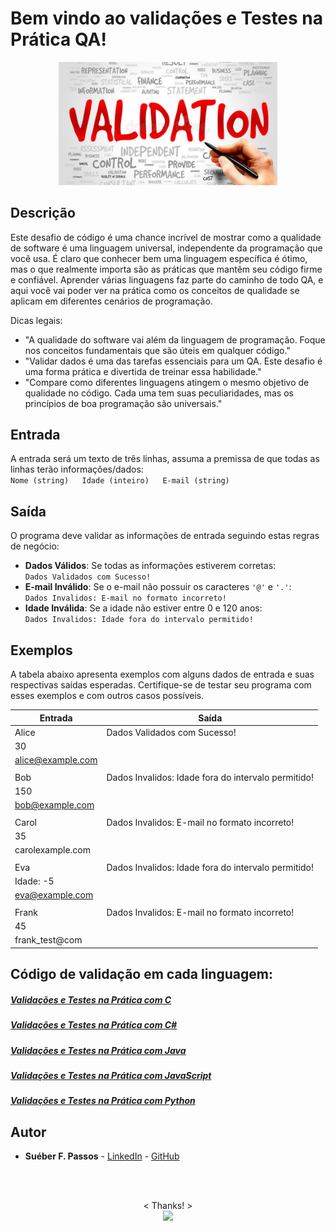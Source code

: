 # Bem vindo ao validações e Testes na Prática QA!

<p align="center">
  <img src='https://github.com/SueberDEV/DESAFIOS_DIO/blob/main/IMG/1581595049242.jpeg' width='350'>
  </p>


## Descrição

Este desafio de código é uma chance incrível de mostrar como a qualidade de software é uma linguagem universal, independente da programação que você usa. É claro que conhecer bem uma linguagem específica é ótimo, mas o que realmente importa são as práticas que mantêm seu código firme e confiável. Aprender várias linguagens faz parte do caminho de todo QA, e aqui você vai poder ver na prática como os conceitos de qualidade se aplicam em diferentes cenários de programação.

Dicas legais:

-   "A qualidade do software vai além da linguagem de programação. Foque nos conceitos fundamentais que são úteis em qualquer código."
-   "Validar dados é uma das tarefas essenciais para um QA. Este desafio é uma forma prática e divertida de treinar essa habilidade."
-   "Compare como diferentes linguagens atingem o mesmo objetivo de qualidade no código. Cada uma tem suas peculiaridades, mas os princípios de boa programação são universais."


## Entrada

A entrada será um texto de três linhas, assuma a premissa de que todas as linhas terão informações/dados:  
`Nome (string)  
Idade (inteiro)  
E-mail (string)`

## Saída

O programa deve validar as informações de entrada seguindo estas regras de negócio:

-   **Dados Válidos**: Se todas as informações estiverem corretas:  
    `Dados Validados com Sucesso!`
-   **E-mail Inválido**: Se o e-mail não possuir os caracteres `'@'`  e  `'.'`:  
    `Dados Invalidos: E-mail no formato incorreto!`
-   **Idade Inválida**: Se a idade não estiver entre 0 e 120 anos:  
    `Dados Invalidos: Idade fora do intervalo permitido!`

## Exemplos

A tabela abaixo apresenta exemplos com alguns dados de entrada e suas respectivas saídas esperadas. Certifique-se de testar seu programa com esses exemplos e com outros casos possíveis.





| Entrada             | Saída                                                |
|---------------------|------------------------------------------------------|
| Alice               | Dados Validados com Sucesso!                         |
| 30                  |                                                      |
| alice@example.com   |                                                      |
|                     |                                                      |
| Bob                 | Dados Invalidos: Idade fora do intervalo permitido!  |
| 150                 |                                                      |
| bob@example.com     |                                                      |
|                     |                                                      |
| Carol               | Dados Invalidos: E-mail no formato incorreto!        |
| 35                  |                                                      |
| carolexample.com    |                                                      |
|                     |                                                      |
| Eva                 | Dados Invalidos: Idade fora do intervalo permitido!  |
| Idade: -5           |                                                      |
| eva@example.com     |                                                      |
|                     |                                                      |
| Frank               | Dados Invalidos: E-mail no formato incorreto!        |
| 45                  |                                                      |
| frank_test@com      |                                                      |

## Código de validação em cada linguagem:

##### [Validações e Testes na Prática com C](https://github.com/SueberDEV/DESAFIOS_DIO/blob/9fa9a0ab2e3190c3d61c00eace42915ce248a979/CODE_CHALENGES/Valida%C3%A7%C3%B5es%20e%20Testes%20na%20Pr%C3%A1tica%20com%20C%23.txt)
##### [Validações e Testes na Prática com C#](https://github.com/SueberDEV/DESAFIOS_DIO/blob/9fa9a0ab2e3190c3d61c00eace42915ce248a979/CODE_CHALENGES/Valida%C3%A7%C3%B5es%20e%20Testes%20na%20Pr%C3%A1tica%20com%20C.txt)
##### [Validações e Testes na Prática com Java](https://github.com/SueberDEV/DESAFIOS_DIO/blob/9fa9a0ab2e3190c3d61c00eace42915ce248a979/CODE_CHALENGES/Valida%C3%A7%C3%B5es%20e%20Testes%20na%20Pr%C3%A1tica%20com%20Java.txt)
##### [Validações e Testes na Prática com JavaScript](https://github.com/SueberDEV/DESAFIOS_DIO/blob/9fa9a0ab2e3190c3d61c00eace42915ce248a979/CODE_CHALENGES/Valida%C3%A7%C3%B5es%20e%20Testes%20na%20Pr%C3%A1tica%20com%20JavaScript.txt)
##### [Validações e Testes na Prática com Python](https://github.com/SueberDEV/DESAFIOS_DIO/blob/9fa9a0ab2e3190c3d61c00eace42915ce248a979/CODE_CHALENGES/Valida%C3%A7%C3%B5es%20e%20Testes%20na%20Pr%C3%A1tica%20com%20Python.txt)

## Autor

-   **Suéber F. Passos** - [LinkedIn](https://www.linkedin.com/in/sueberfp) - [GitHub](https://github.com/SueberDEV)
<br>
<br>


<p align="center">
   < Thanks! > <br>
  <img src='https://i.gifer.com/Za3R.gif' width='350'>
  </p>
